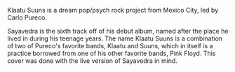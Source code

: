 Klaatu Suuns is a dream pop/psych rock project from Mexico City, led by Carlo Pureco.

Sayavedra is the sixth track off of his debut album, named after the place he lived in during his teenage years.
The name Klaatu Suuns is a combination of two of Pureco's favorite bands, Klaatu and Suuns, which in itself is a practice borrowed from one of his other favorite bands, Pink Floyd.
This cover was done with the live version of Sayavedra in mind.
